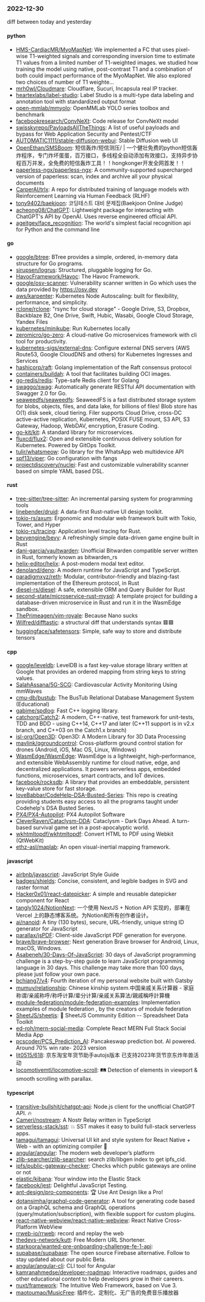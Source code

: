 ### 2022-12-30
diff between today and yesterday

#### python
* [HMS-CardiacMR/MyoMapNet](https://github.com/HMS-CardiacMR/MyoMapNet): We implemented a FC that uses pixel-wise T1-weighted signals and corresponding inversion time to estimate T1 values from a limited number of T1-weighted images. we studied how training the model using native, post-contrast T1 and a combination of both could impact performance of the MyoMapNet. We also explored two choices of number of T1 weighte…
* [mrh0wl/Cloudmare](https://github.com/mrh0wl/Cloudmare): Cloudflare, Sucuri, Incapsula real IP tracker.
* [heartexlabs/label-studio](https://github.com/heartexlabs/label-studio): Label Studio is a multi-type data labeling and annotation tool with standardized output format
* [open-mmlab/mmyolo](https://github.com/open-mmlab/mmyolo): OpenMMLab YOLO series toolbox and benchmark
* [facebookresearch/ConvNeXt](https://github.com/facebookresearch/ConvNeXt): Code release for ConvNeXt model
* [swisskyrepo/PayloadsAllTheThings](https://github.com/swisskyrepo/PayloadsAllTheThings): A list of useful payloads and bypass for Web Application Security and Pentest/CTF
* [AUTOMATIC1111/stable-diffusion-webui](https://github.com/AUTOMATIC1111/stable-diffusion-webui): Stable Diffusion web UI
* [OpenEthan/SMSBoom](https://github.com/OpenEthan/SMSBoom): 短信轰炸/短信测压/ | 一个健壮免费的python短信轰炸程序，专门炸坏蛋蛋，百万接口，多线程全自动添加有效接口，支持异步协程百万并发，全免费的短信轰炸工具！！hongkonger开发全网首发！！
* [paperless-ngx/paperless-ngx](https://github.com/paperless-ngx/paperless-ngx): A community-supported supercharged version of paperless: scan, index and archive all your physical documents
* [CarperAI/trlx](https://github.com/CarperAI/trlx): A repo for distributed training of language models with Reinforcement Learning via Human Feedback (RLHF)
* [tony9402/baekjoon](https://github.com/tony9402/baekjoon): 코딩테스트 대비 문제집(Baekjoon Online Judge)
* [acheong08/ChatGPT](https://github.com/acheong08/ChatGPT): Lightweight package for interacting with ChatGPT's API by OpenAI. Uses reverse engineered official API.
* [ageitgey/face_recognition](https://github.com/ageitgey/face_recognition): The world's simplest facial recognition api for Python and the command line

#### go
* [google/btree](https://github.com/google/btree): BTree provides a simple, ordered, in-memory data structure for Go programs.
* [sirupsen/logrus](https://github.com/sirupsen/logrus): Structured, pluggable logging for Go.
* [HavocFramework/Havoc](https://github.com/HavocFramework/Havoc): The Havoc Framework.
* [google/osv-scanner](https://github.com/google/osv-scanner): Vulnerability scanner written in Go which uses the data provided by https://osv.dev
* [aws/karpenter](https://github.com/aws/karpenter): Kubernetes Node Autoscaling: built for flexibility, performance, and simplicity.
* [rclone/rclone](https://github.com/rclone/rclone): "rsync for cloud storage" - Google Drive, S3, Dropbox, Backblaze B2, One Drive, Swift, Hubic, Wasabi, Google Cloud Storage, Yandex Files
* [kubernetes/minikube](https://github.com/kubernetes/minikube): Run Kubernetes locally
* [zeromicro/go-zero](https://github.com/zeromicro/go-zero): A cloud-native Go microservices framework with cli tool for productivity.
* [kubernetes-sigs/external-dns](https://github.com/kubernetes-sigs/external-dns): Configure external DNS servers (AWS Route53, Google CloudDNS and others) for Kubernetes Ingresses and Services
* [hashicorp/raft](https://github.com/hashicorp/raft): Golang implementation of the Raft consensus protocol
* [containers/buildah](https://github.com/containers/buildah): A tool that facilitates building OCI images.
* [go-redis/redis](https://github.com/go-redis/redis): Type-safe Redis client for Golang
* [swaggo/swag](https://github.com/swaggo/swag): Automatically generate RESTful API documentation with Swagger 2.0 for Go.
* [seaweedfs/seaweedfs](https://github.com/seaweedfs/seaweedfs): SeaweedFS is a fast distributed storage system for blobs, objects, files, and data lake, for billions of files! Blob store has O(1) disk seek, cloud tiering. Filer supports Cloud Drive, cross-DC active-active replication, Kubernetes, POSIX FUSE mount, S3 API, S3 Gateway, Hadoop, WebDAV, encryption, Erasure Coding.
* [go-kit/kit](https://github.com/go-kit/kit): A standard library for microservices.
* [fluxcd/flux2](https://github.com/fluxcd/flux2): Open and extensible continuous delivery solution for Kubernetes. Powered by GitOps Toolkit.
* [tulir/whatsmeow](https://github.com/tulir/whatsmeow): Go library for the WhatsApp web multidevice API
* [spf13/viper](https://github.com/spf13/viper): Go configuration with fangs
* [projectdiscovery/nuclei](https://github.com/projectdiscovery/nuclei): Fast and customizable vulnerability scanner based on simple YAML based DSL.

#### rust
* [tree-sitter/tree-sitter](https://github.com/tree-sitter/tree-sitter): An incremental parsing system for programming tools
* [linebender/druid](https://github.com/linebender/druid): A data-first Rust-native UI design toolkit.
* [tokio-rs/axum](https://github.com/tokio-rs/axum): Ergonomic and modular web framework built with Tokio, Tower, and Hyper
* [tokio-rs/tracing](https://github.com/tokio-rs/tracing): Application level tracing for Rust.
* [bevyengine/bevy](https://github.com/bevyengine/bevy): A refreshingly simple data-driven game engine built in Rust
* [dani-garcia/vaultwarden](https://github.com/dani-garcia/vaultwarden): Unofficial Bitwarden compatible server written in Rust, formerly known as bitwarden_rs
* [helix-editor/helix](https://github.com/helix-editor/helix): A post-modern modal text editor.
* [denoland/deno](https://github.com/denoland/deno): A modern runtime for JavaScript and TypeScript.
* [paradigmxyz/reth](https://github.com/paradigmxyz/reth): Modular, contributor-friendly and blazing-fast implementation of the Ethereum protocol, in Rust
* [diesel-rs/diesel](https://github.com/diesel-rs/diesel): A safe, extensible ORM and Query Builder for Rust
* [second-state/microservice-rust-mysql](https://github.com/second-state/microservice-rust-mysql): A template project for building a database-driven microservice in Rust and run it in the WasmEdge sandbox.
* [ThePrimeagen/vim-royale](https://github.com/ThePrimeagen/vim-royale): Because Nano sucks
* [Wilfred/difftastic](https://github.com/Wilfred/difftastic): a structural diff that understands syntax 🟥🟩
* [huggingface/safetensors](https://github.com/huggingface/safetensors): Simple, safe way to store and distribute tensors

#### cpp
* [google/leveldb](https://github.com/google/leveldb): LevelDB is a fast key-value storage library written at Google that provides an ordered mapping from string keys to string values.
* [SalahAssana/5G-SCG](https://github.com/SalahAssana/5G-SCG): Cardiovascular Activity Monitoring Using mmWaves
* [cmu-db/bustub](https://github.com/cmu-db/bustub): The BusTub Relational Database Management System (Educational)
* [gabime/spdlog](https://github.com/gabime/spdlog): Fast C++ logging library.
* [catchorg/Catch2](https://github.com/catchorg/Catch2): A modern, C++-native, test framework for unit-tests, TDD and BDD - using C++14, C++17 and later (C++11 support is in v2.x branch, and C++03 on the Catch1.x branch)
* [isl-org/Open3D](https://github.com/isl-org/Open3D): Open3D: A Modern Library for 3D Data Processing
* [mavlink/qgroundcontrol](https://github.com/mavlink/qgroundcontrol): Cross-platform ground control station for drones (Android, iOS, Mac OS, Linux, Windows)
* [WasmEdge/WasmEdge](https://github.com/WasmEdge/WasmEdge): WasmEdge is a lightweight, high-performance, and extensible WebAssembly runtime for cloud native, edge, and decentralized applications. It powers serverless apps, embedded functions, microservices, smart contracts, and IoT devices.
* [facebook/rocksdb](https://github.com/facebook/rocksdb): A library that provides an embeddable, persistent key-value store for fast storage.
* [loveBabbar/CodeHelp-DSA-Busted-Series](https://github.com/loveBabbar/CodeHelp-DSA-Busted-Series): This repo is creating providing students easy access to all the programs taught under Codehelp's DSA Busted Series.
* [PX4/PX4-Autopilot](https://github.com/PX4/PX4-Autopilot): PX4 Autopilot Software
* [CleverRaven/Cataclysm-DDA](https://github.com/CleverRaven/Cataclysm-DDA): Cataclysm - Dark Days Ahead. A turn-based survival game set in a post-apocalyptic world.
* [wkhtmltopdf/wkhtmltopdf](https://github.com/wkhtmltopdf/wkhtmltopdf): Convert HTML to PDF using Webkit (QtWebKit)
* [ethz-asl/maplab](https://github.com/ethz-asl/maplab): An open visual-inertial mapping framework.

#### javascript
* [airbnb/javascript](https://github.com/airbnb/javascript): JavaScript Style Guide
* [badges/shields](https://github.com/badges/shields): Concise, consistent, and legible badges in SVG and raster format
* [Hacker0x01/react-datepicker](https://github.com/Hacker0x01/react-datepicker): A simple and reusable datepicker component for React
* [tangly1024/NotionNext](https://github.com/tangly1024/NotionNext): 一个使用 NextJS + Notion API 实现的，部署在 Vercel 上的静态博客系统。为Notion和所有创作者设计。
* [ai/nanoid](https://github.com/ai/nanoid): A tiny (130 bytes), secure, URL-friendly, unique string ID generator for JavaScript
* [parallax/jsPDF](https://github.com/parallax/jsPDF): Client-side JavaScript PDF generation for everyone.
* [brave/brave-browser](https://github.com/brave/brave-browser): Next generation Brave browser for Android, Linux, macOS, Windows.
* [Asabeneh/30-Days-Of-JavaScript](https://github.com/Asabeneh/30-Days-Of-JavaScript): 30 days of JavaScript programming challenge is a step-by-step guide to learn JavaScript programming language in 30 days. This challenge may take more than 100 days, please just follow your own pace.
* [bchiang7/v4](https://github.com/bchiang7/v4): Fourth iteration of my personal website built with Gatsby
* [mumuy/relationship](https://github.com/mumuy/relationship): Chinese kinship system.中国亲戚关系计算器 - 家庭称谓/亲戚称呼/称呼计算/辈分计算/亲戚关系算法/親戚稱呼計算機
* [module-federation/module-federation-examples](https://github.com/module-federation/module-federation-examples): Implementation examples of module federation , by the creators of module federation
* [SheetJS/sheetjs](https://github.com/SheetJS/sheetjs): 📗 SheetJS Community Edition -- Spreadsheet Data Toolkit
* [ed-roh/mern-social-media](https://github.com/ed-roh/mern-social-media): Complete React MERN Full Stack Social Media App
* [pcscoder/PCS_Prediction_AI](https://github.com/pcscoder/PCS_Prediction_AI): Pancakeswap prediction bot. AI powered. Around 70% win rate- 2023 version
* [ljt0515/618](https://github.com/ljt0515/618): 京东淘宝年货节助手autojs版本 已支持2023年货节京东炸年兽活动
* [locomotivemtl/locomotive-scroll](https://github.com/locomotivemtl/locomotive-scroll): 🛤 Detection of elements in viewport & smooth scrolling with parallax.

#### typescript
* [transitive-bullshit/chatgpt-api](https://github.com/transitive-bullshit/chatgpt-api): Node.js client for the unofficial ChatGPT API. 🔥
* [Cameri/nostream](https://github.com/Cameri/nostream): A Nostr Relay written in TypeScript
* [serverless-stack/sst](https://github.com/serverless-stack/sst): 💥 SST makes it easy to build full-stack serverless apps.
* [tamagui/tamagui](https://github.com/tamagui/tamagui): Universal UI kit and style system for React Native + Web - with an optimizing compiler 🚄
* [angular/angular](https://github.com/angular/angular): The modern web developer’s platform
* [zlib-searcher/zlib-searcher](https://github.com/zlib-searcher/zlib-searcher): search zlib/libgen index to get ipfs_cid.
* [ipfs/public-gateway-checker](https://github.com/ipfs/public-gateway-checker): Checks which public gateways are online or not
* [elastic/kibana](https://github.com/elastic/kibana): Your window into the Elastic Stack
* [facebook/jest](https://github.com/facebook/jest): Delightful JavaScript Testing.
* [ant-design/pro-components](https://github.com/ant-design/pro-components): 🏆 Use Ant Design like a Pro!
* [dotansimha/graphql-code-generator](https://github.com/dotansimha/graphql-code-generator): A tool for generating code based on a GraphQL schema and GraphQL operations (query/mutation/subscription), with flexible support for custom plugins.
* [react-native-webview/react-native-webview](https://github.com/react-native-webview/react-native-webview): React Native Cross-Platform WebView
* [rrweb-io/rrweb](https://github.com/rrweb-io/rrweb): record and replay the web
* [thedevs-network/kutt](https://github.com/thedevs-network/kutt): Free Modern URL Shortener.
* [starkoora/wanted-pre-onboarding-challenge-fe-1-api](https://github.com/starkoora/wanted-pre-onboarding-challenge-fe-1-api): 
* [supabase/supabase](https://github.com/supabase/supabase): The open source Firebase alternative. Follow to stay updated about our public Beta.
* [angular/angular-cli](https://github.com/angular/angular-cli): CLI tool for Angular
* [kamranahmedse/developer-roadmap](https://github.com/kamranahmedse/developer-roadmap): Interactive roadmaps, guides and other educational content to help developers grow in their careers.
* [nuxt/framework](https://github.com/nuxt/framework): The Intuitive Web Framework, based on Vue 3.
* [maotoumao/MusicFree](https://github.com/maotoumao/MusicFree): 插件化、定制化、无广告的免费音乐播放器

